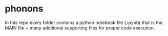 # phonons
 
In this repo every folder contains a python notebook file (.ipynb) that is the MAIN file + many additional supporting files for proper code execution. 
